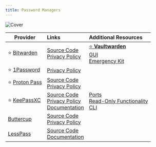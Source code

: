 ```yaml
---
title: Password Managers
---
```


![Cover](/assets/covers/password-managers.png)

| Provider | Links | Additional Resources |
| --- | :-- | :-- |
| :star: [Bitwarden](https://bitwarden.com/) | [Source Code](https://github.com/bitwarden)<br/>[Privacy Policy](https://bitwarden.com/privacy) | [:star: **Vaultwarden**](https://github.com/dani-garcia/vaultwarden)<br/>[GUI](https://github.com/Sife-ops/dmenu_bw)<br/>[Emergency Kit](https://github.com/DevShubam/emergency-kits/blob/main/bitwarden.md) |
| :star: [1Password](https://1password.com/) <Badge type="warning" text="Paid" /> | [Privacy Policy](https://1password.com/legal/privacy) | |
| :star: [Proton Pass](https://proton.me/pass) | [Source Code](https://github.com/protonpass)<br/>[Privacy Policy](https://proton.me/pass/privacy-policy) | |
| :star: [KeePassXC](https://keepassxc.org/) | [Source Code](https://github.com/keepassxreboot/keepassxc)<br/>[Privacy Policy](https://keepassxc.org/privacy)<br/>[Documentation](https://keepassxc.org/docs/) | [Ports](https://keepass.info/download.html)<br/>[Read-Only Functionality](https://subdavis.com/Tusk/)<br/>[CLI](https://github.com/rebkwok/kpcli) |
| [Buttercup](https://buttercup.pw/) | [Source Code](https://github.com/buttercup)<br/>[Privacy Policy](https://buttercup.pw/privacy/)
| [LessPass](https://www.lesspass.com/) | [Source Code](https://github.com/lesspass/lesspass)<br/>[Documentation](https://github.com/lesspass/lesspass/wiki)